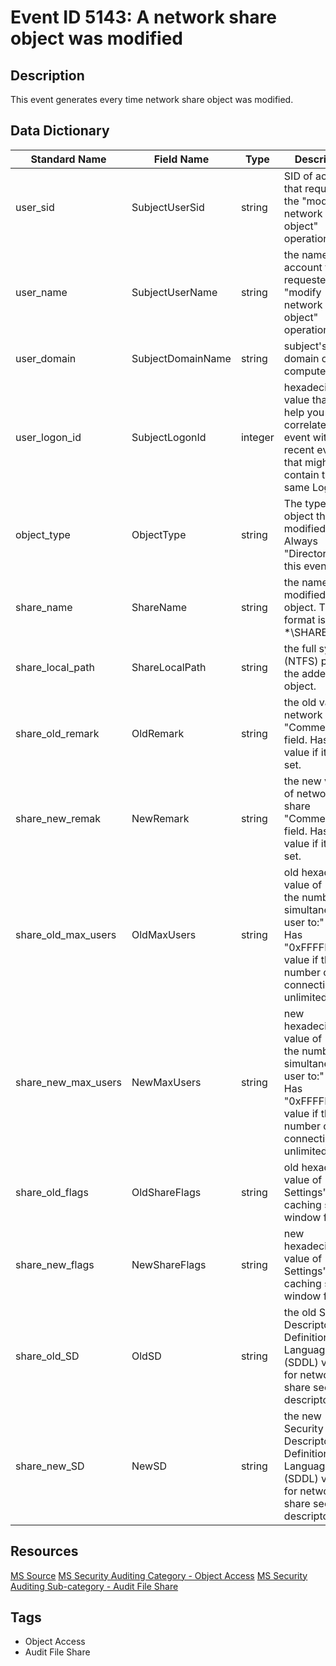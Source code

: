 # Event ID 5143: A network share object was modified

## Description
This event generates every time network share object was modified.

## Data Dictionary
|Standard Name|Field Name|Type|Description|Sample Value|
|---|---|---|---|---|
|user_sid|SubjectUserSid|string|SID of account that requested the "modify network share object" operation.|S-1-5-21-3457937927-2839227994-823803824-1104|
|user_name|SubjectUserName|string|the name of the account that requested the "modify network share object" operation.|dadmin|
|user_domain|SubjectDomainName|string|subject's domain or computer name|CONTOSO|
|user_logon_id|SubjectLogonId|integer|hexadecimal value that can help you correlate this event with recent events that might contain the same Logon ID|0x38d12|
|object_type|ObjectType|string|The type of an object that was modified. Always "Directory" for this event.|Directory|
|share_name|ShareName|string|the name of the modified share object. The format is: \*\SHARE_NAME|\\*\Documents|
|share_local_path|ShareLocalPath|string|the full system (NTFS) path for the added share object.|C:\Documents|
|share_old_remark|OldRemark|string|the old value of network share "Comments:" field. Has "N/A" value if it is not set.|N/A|
|share_new_remak|NewRemark|string|the new value of network share "Comments:" field. Has "N/A" value if it is not set.|N/A|
|share_old_max_users|OldMaxUsers|string|old hexadecimal value of "Limit the number of simultaneous user to:" field. Has "0xFFFFFFFF" value if the number of connections is unlimited.|0xffffffff|
|share_new_max_users|NewMaxUsers|string|new hexadecimal value of "Limit the number of simultaneous user to:" field. Has "0xFFFFFFFF" value if the number of connections is unlimited.|0xffffffff|
|share_old_flags|OldShareFlags|string|old hexadecimal value of "Offline Settings" caching settings window flags.|0x800|
|share_new_flags|NewShareFlags|string|new hexadecimal value of "Offline Settings" caching settings window flags.|0x800|
|share_old_SD|OldSD|string|the old Security Descriptor Definition Language (SDDL) value for network share security descriptor.|-|
|share_new_SD|NewSD|string|the new Security Descriptor Definition Language (SDDL) value for network share security descriptor.|O:BAG:DAD:(D;;FA;;;S-1-5-21-3457937927-2839227994-823803824-1104)(A;OICI;FA;;;WD)(A;OICI;FA;;;BA)|

## Resources
[MS Source](https://github.com/MicrosoftDocs/windows-itpro-docs/blob/master/windows/security/threat-protection/auditing/event-5143.md)
[MS Security Auditing Category - Object Access](https://docs.microsoft.com/en-us/windows/security/threat-protection/auditing/advanced-security-audit-policy-settings#object-access)
[MS Security Auditing Sub-category - Audit File Share](https://github.com/MicrosoftDocs/windows-itpro-docs/tree/master/windows/security/threat-protection/auditing/audit-file-share.md)

## Tags
* Object Access
* Audit File Share